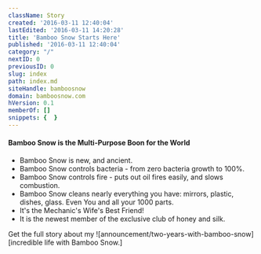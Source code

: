 ```yaml
---
className: Story
created: '2016-03-11 12:40:04'
lastEdited: '2016-03-11 14:20:28'
title: 'Bamboo Snow Starts Here'
published: '2016-03-11 12:40:04'
category: "/"
nextID: 0
previousID: 0
slug: index
path: index.md
siteHandle: bamboosnow
domain: bamboosnow.com
hVersion: 0.1
memberOf: []
snippets: {  }
---
```

#### Bamboo Snow is the Multi-Purpose Boon for the World

* Bamboo Snow is new, and ancient.
* Bamboo Snow controls bacteria - from zero bacteria growth to 100%.
* Bamboo Snow controls fire - puts out oil fires easily, and slows combustion.
* Bamboo Snow cleans nearly everything you have: mirrors, plastic, dishes, glass.  Even You and all your 1000 parts.
* It's the Mechanic's Wife's Best Friend!
* It is the newest member of the exclusive club of honey and silk.


Get the full story about my ![announcement/two-years-with-bamboo-snow][incredible life with Bamboo Snow.]
